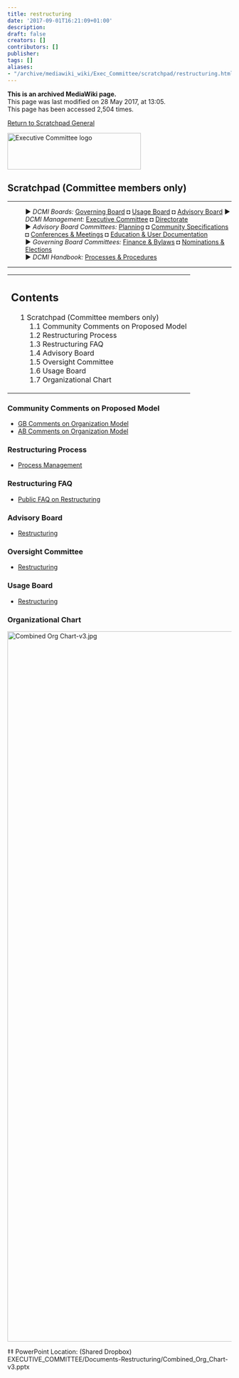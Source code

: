 ```yaml
---
title: restructuring
date: '2017-09-01T16:21:09+01:00'
description: 
draft: false
creators: []
contributors: []
publisher: 
tags: []
aliases:
- "/archive/mediawiki_wiki/Exec_Committee/scratchpad/restructuring.html"
---
```


 **This is an archived MediaWiki page.**  
This page was last modified on 28 May 2017, at 13:05.  
This page has been accessed 2,504 times.

[Return to Scratchpad General](/archive/mediawiki_wiki/Exec_Committee/scratchpad/general "Exec Committee/scratchpad/general")

[<img alt="Executive Committee logo" src="/archive/mediawiki_wiki/images/EC_logo.png" width="300" height="82">](/archive/mediawiki_wiki/images/EC_logo.png "Executive Committee logo")

## Scratchpad (Committee members only) 

* * *
<dl>
<dd> ► <i>DCMI Boards:</i> <a href="/mediawiki_wiki/DCMI_Governing_Board.md" title="DCMI Governing Board">Governing Board</a> ◘ <a href="/mediawiki_wiki/DCMI_Usage_Board.md" title="DCMI Usage Board" class="mw-redirect">Usage Board</a> ◘ <a href="/mediawiki_wiki/DCMI_Advisory_Board.md" title="DCMI Advisory Board">Advisory Board</a> ► <i>DCMI Management:</i> <a href="/mediawiki_wiki/Exec_Committee.md" title="Exec Committee">Executive Committee</a> ◘ <a href="/mediawiki_wiki/Exec_Committee/directorate.md" title="Exec Committee/directorate">Directorate</a>
</dd>
<dd> ► <i>Advisory Board Committees:</i> <a href="/mediawiki_wiki/DCMI_Advisory_Board/planning.md" title="DCMI Advisory Board/planning">Planning</a> ◘ <a href="/mediawiki_wiki/DCMI_Advisory_Board/specifications.md" title="DCMI Advisory Board/specifications" class="mw-redirect">Community Specifications</a> ◘ <a href="/mediawiki_wiki/DCMI_Advisory_Board/meetings.md" title="DCMI Advisory Board/meetings">Conferences &amp; Meetings</a> ◘ <a href="/mediawiki_wiki/DCMI_Advisory_Board/documentation.md" title="DCMI Advisory Board/documentation">Education &amp; User Documentation</a>
</dd>
<dd> ► <i>Governing Board Committees:</i> <a href="/mediawiki_wiki/DCMI_Governing_Board/finance.md" title="DCMI Governing Board/finance">Finance &amp; Bylaws</a> ◘ <a href="/mediawiki_wiki/DCMI_Governing_Board/nominations.md" title="DCMI Governing Board/nominations">Nominations &amp; Elections</a>  
</dd>
<dd> ► <i>DCMI Handbook:</i> <a href="/mediawiki_wiki/DCMI_Handbook.md" title="DCMI Handbook">Processes &amp; Procedures</a>
</dd>
</dl>

* * *

<table id="toc" class="toc">
  <tr>
    <td>
      <div id="toctitle">
        <h2>Contents</h2>
      </div>
      <ul>
        <li class="toclevel-1 tocsection-1">
          <a href="#Scratchpad_.28Committee_members_only.29"><span class="tocnumber">1</span> <span class="toctext">Scratchpad (Committee members only)</span></a>
          <ul>
            <li class="toclevel-2 tocsection-2"><a href="#Community_Comments_on_Proposed_Model"><span class="tocnumber">1.1</span> <span class="toctext">Community Comments on Proposed Model</span></a></li>
            <li class="toclevel-2 tocsection-3"><a href="#Restructuring_Process"><span class="tocnumber">1.2</span> <span class="toctext">Restructuring Process</span></a></li>
            <li class="toclevel-2 tocsection-4"><a href="#Restructuring_FAQ"><span class="tocnumber">1.3</span> <span class="toctext">Restructuring FAQ</span></a></li>
            <li class="toclevel-2 tocsection-5"><a href="#Advisory_Board"><span class="tocnumber">1.4</span> <span class="toctext">Advisory Board</span></a></li>
            <li class="toclevel-2 tocsection-6"><a href="#Oversight_Committee"><span class="tocnumber">1.5</span> <span class="toctext">Oversight Committee</span></a></li>
            <li class="toclevel-2 tocsection-7"><a href="#Usage_Board"><span class="tocnumber">1.6</span> <span class="toctext">Usage Board</span></a></li>
            <li class="toclevel-2 tocsection-8"><a href="#Organizational_Chart"><span class="tocnumber">1.7</span> <span class="toctext">Organizational Chart</span></a></li>
          </ul>
        </li>
      </ul>
    </td>
  </tr>
</table>


### Community Comments on Proposed Model 

- [GB Comments on Organization Model](/archive/mediawiki_wiki/Exec_Committee/OC_Comm-TG/Comments "Exec Committee/OC Comm-TG/Comments")
- [AB Comments on Organization Model](/archive/mediawiki_wiki/Exec_Committee/AB_Comm-TG/Comments "Exec Committee/AB Comm-TG/Comments")

### Restructuring Process 

- [Process Management](/archive/mediawiki_wiki/Exec_Committee/restructureProcess "Exec Committee/restructureProcess")

### Restructuring FAQ 

- [Public FAQ on Restructuring](/archive/mediawiki_wiki/Exec_Committee/QA_struct "Exec Committee/QA struct")

### Advisory Board 

- [Restructuring](/archive/mediawiki_wiki/Exec_Committee/AB_Comm-TG "Exec Committee/AB Comm-TG")

### Oversight Committee 

- [Restructuring](/archive/mediawiki_wiki/Exec_Committee/OC_Comm-TG "Exec Committee/OC Comm-TG")

### Usage Board 

- [Restructuring](/archive/mediawiki_wiki/Exec_Committee/UB "Exec Committee/UB")

### Organizational Chart 

[<img alt="Combined Org Chart-v3.jpg" src="/archive/mediawiki_wiki/images/Combined_Org_Chart-v3.jpg" width="600" height="1595">](/archive/mediawiki_wiki/images/Combined_Org_Chart-v3.jpg)

‡‡ PowerPoint Location: (Shared Dropbox) EXECUTIVE\_COMMITTEE/Documents-Restructuring/Combined\_Org\_Chart-v3.pptx

